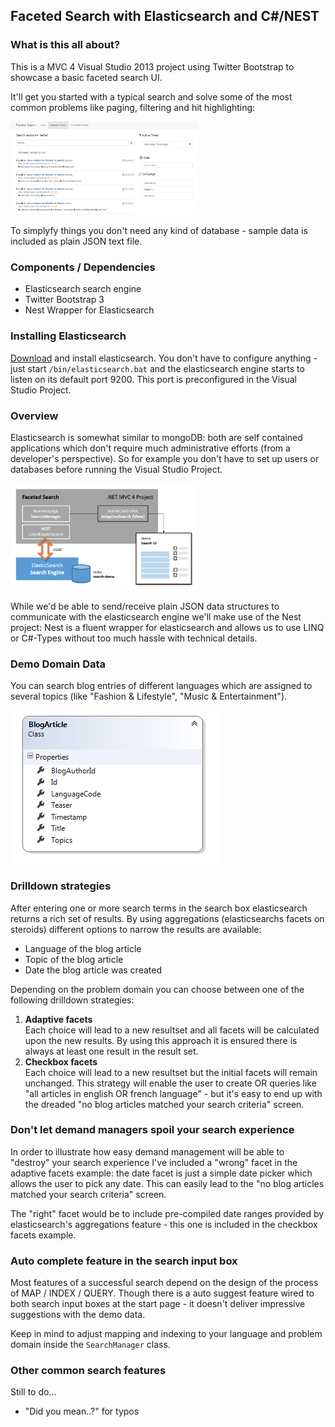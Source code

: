 <h2>Faceted Search with Elasticsearch and C#/NEST</h2>

<h3>What is this all about?</h3>

<p>This is a MVC 4 Visual Studio 2013 project using Twitter Bootstrap to showcase a basic faceted search UI.</p>

<p>It'll get you started with a typical search and solve some of the most common problems like paging, filtering and hit highlighting:</p>

<img src="https://raw.githubusercontent.com/BulloRosso/faceted-search/master/FacetedSearch/Content/img/sampleSearch.PNG" style="width:300px" />

To simplyfy things you don't need any kind of database - sample data is included as plain JSON text file.

<h3>Components / Dependencies</h3>
<ul>
<li>Elasticsearch search engine</li>
<li>Twitter Bootstrap 3</li>
<li>Nest Wrapper for Elasticsearch</li>

</ul>

<h3>Installing Elasticsearch</h3>

<a href="http://www.elasticsearch.org/download/">Download</a> and install elasticsearch. You don't have to configure anything - just start <code>/bin/elasticsearch.bat</code> and the elasticsearch engine starts to listen on its default port 9200. This port is preconfigured in the Visual Studio Project.

<h3>Overview</h3>

Elasticsearch is somewhat similar to mongoDB: both are self contained applications which don't require much administrative efforts (from a developer's perspective). So for example you don't have to set up users or databases before running the Visual Studio Project.

<img src="https://raw.githubusercontent.com/BulloRosso/faceted-search/master/FacetedSearch/Content/img/overview.PNG" style="width:300px" />

While we'd be able to send/receive plain JSON data structures to communicate with the elasticsearch engine we'll make use of the Nest project: Nest is a fluent wrapper for elasticsearch and allows us to use LINQ or C#-Types without too much hassle with technical details.

<h3>Demo Domain Data</h3>

You can search blog entries of different languages which are assigned to several topics (like "Fashion &amp; Lifestyle", "Music &amp; Entertainment").

<img src="https://raw.githubusercontent.com/BulloRosso/faceted-search/master/FacetedSearch/Content/img/BlogArticleClass.PNG"  />

<h3>Drilldown strategies</h3>

After entering one or more search terms in the search box elasticsearch returns a rich set of results. By using aggregations (elasticsearchs facets on steroids) different options to narrow the results are available:

<ul>
   <li>Language of the blog article</li>
   <li>Topic of the blog article</li>
   <li>Date the blog article was created</li>
</ul>

Depending on the problem domain you can choose between one of the following drilldown strategies:

<ol>
    <li><strong>Adaptive facets</strong><br/>
    Each choice will lead to a new resultset and all facets will be calculated upon the new results. By using this
    approach it is ensured there is always at least one result in the result set. 
    </li>
   <li><strong>Checkbox facets</strong><br/>
Each choice will lead to a new resultset but the initial facets will remain unchanged. This strategy will enable
the user to create OR queries like "all articles in english OR french language" - but it's easy to end up with the
dreaded "no blog articles matched your search criteria" screen.
</li>
</ol>

<h3>Don't let demand managers spoil your search experience</h3>

In order to illustrate how easy demand management will be able to "destroy" your search experience I've included a "wrong" facet in the adaptive facets example: the date facet is just a simple date picker which allows the user to pick any date. This can easily lead to the "no blog articles matched your search criteria" screen.

The "right" facet would be to include pre-compiled date ranges provided by elasticsearch's aggregations feature - this one is included in the checkbox facets example.

<h3>Auto complete feature in the search input box</h3>

Most features of a successful search depend on the design of the process of MAP / INDEX / QUERY. Though there
is a auto suggest feature wired to both search input boxes at the start page - it doesn't deliver impressive
suggestions with the demo data.

Keep in mind to adjust mapping and indexing to your language and problem domain inside the <code>SearchManager</code> class.

<h3>Other common search features</h3>

Still to do...

<ul>
   <li>"Did you mean..?" for typos</li>
  
</ul>
